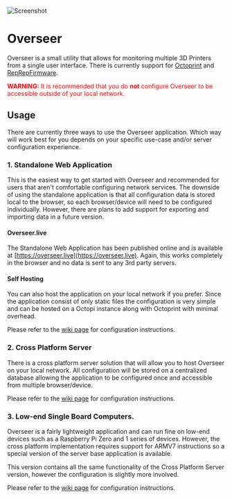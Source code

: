 ![Screenshot](https://i.imgur.com/XYDRmhU.jpg)

# Overseer

Overseer is a small utility that allows for monitoring multiple 3D Printers from a single user interface. There is currently support for [Octoprint](https://github.com/foosel/OctoPrint) and [RepRepFirmware](https://github.com/dc42/RepRapFirmware). 

<span style="color:red">**WARNING:** It is recommended that you do **not** configure Overseer to be accessible outside of your local network.</span>

## Usage

There are currently three ways to use the Overseer application. Which way will work best for you depends on your specific use-case and/or server configuration experience.

### 1. Standalone Web Application

This is the easiest way to get started with Overseer and recommended for users that aren't comfortable configuring network services. The downside of using the standalone application is that all configuration data is stored local to the browser, so each browser/device will need to be configured individually. However, there are plans to add support for exporting and importing data in a future version.

#### Overseer.live

The Standalone Web Application has been published online and is available at [https://overseer.live](https://overseer.live). Again, this works completely in the browser and no data is sent to any 3rd party servers.

#### Self Hosting

You can also host the application on your local network if you prefer. Since the application consist of only static files the configuration is very simple and can be hosted on a Octopi instance along with Octoprint with minimal overhead. 

Please refer to the [wiki page](Overseer-Standalone-Web-App) for configuration instructions. 

### 2. Cross Platform Server

There is a cross platform server solution that will allow you to host Overseer on your local network. All configuration will be stored on a centralized database allowing the application to be configured once and accessible from multiple browser/device. 

Please refer to the [wiki page](Overseer-Daemon-%28.Net-Core%29) for configuration instructions. 

### 3. Low-end Single Board Computers.

Overseer is a fairly lightweight application and can run fine on low-end devices such as a Raspberry Pi Zero and 1 series of devices. However, the cross platform implementation requires support for ARMV7 instructions so a special version of the server base application is available.

This version contains all the same functionality of the Cross Platform Server version, however the configuration is slightly more involved. 

Please refer to the [wiki page](Overseer-Daemon-%28Mono%29) for configuration instructions.

